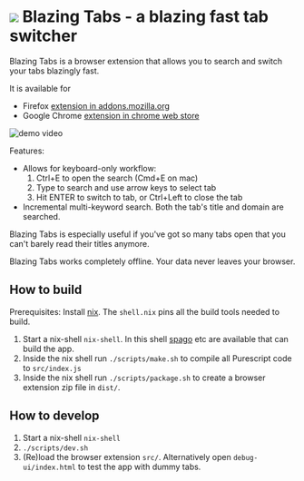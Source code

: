 <h1>
<img src="https://github.com/smatting/blazing-tabs/raw/main/src/logo.svg">
Blazing Tabs - a blazing fast tab switcher
</h1>

Blazing Tabs is a browser extension that allows you to search and switch your tabs blazingly fast.

It is available for

- Firefox [extension in addons.mozilla.org](https://addons.mozilla.org/firefox/addon/blazing-tabs/)
- Google Chrome [extension in chrome web store](https://chrome.google.com/webstore/detail/blazing-tabs/kapombfhjmjcjonlbcibhekfnjkjjaip)

![demo video](https://github.com/smatting/blazing-tabs/raw/main/assets/workflow-demo.gif)

Features:

- Allows for keyboard-only workflow:
    1. Ctrl+E to open the search (Cmd+E on mac)
    2. Type to search and use arrow keys to select tab
    3. Hit ENTER to switch to tab, or Ctrl+Left to close the tab
- Incremental multi-keyword search. Both the tab's title and domain are searched.
    
Blazing Tabs is especially useful if you've got so many tabs open that you can't barely read their titles anymore.

Blazing Tabs works completely offline. Your data never leaves your browser.

## How to build

Prerequisites: Install [nix](https://nixos.org/). The `shell.nix` pins all the build tools needed to build.

1. Start a nix-shell `nix-shell`. In this shell [spago](https://github.com/purescript/spago) etc are available that can build the app.
2. Inside the nix shell run `./scripts/make.sh` to compile all Purescript code to `src/index.js`
3. Inside the nix shell run `./scripts/package.sh` to create a browser extension zip file in `dist/`.

## How to develop

1. Start a nix-shell `nix-shell`
2. `./scripts/dev.sh`
3. (Re)load the browser extension `src/`. Alternatively open `debug-ui/index.html` to test the app with dummy tabs.

